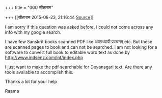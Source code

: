 +++
title = "000 सीताराम"

+++
[[सीताराम	2015-08-23, 21:16:44 [Source](https://groups.google.com/g/samskrita/c/ozA-29d_1IA)]]



I am sorry if this question was asked before, I could not come across any info with my google search.  
  

I have few Sanskrit books scanned PDF like अष्टाध्यायी प्रवचनम् etc. But these are scanned pages to book and can not be searched. I am not looking for a software to convert full book to editable word text as done by <http://www.indsenz.com/int/index.php>  
  

I just want to make the pdf searchable for Devanagari text. Are there any tools available to accomplish this.  

Thanks a lot for your help  

Raama  

